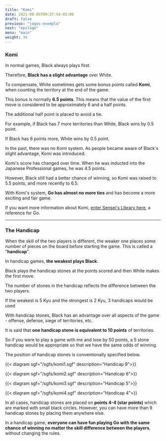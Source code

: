 ```yaml
---
title: "Komi"
date: 2021-08-05T09:37:54-03:00
draft: false
previous: "jogos-exemplo"
next: "epilogo"
menu: "main"
weight: 34
---
```


### Komi

In normal games, Black always plays first.

Therefore, **Black has a slight advantage** over White.

To compensate, White sometimes gets some bonus points called **Komi**, when counting the territory at the end of the game.

This bonus is normally **6.5 points**. This means that the value of the first move is considered to be approximately 6 and a half points.

The additional half point is placed to avoid a tie.

For example, if Black has 7 more territories than White, Black wins by 0.5 point.

If Black has 6 points more, White wins by 0.5 point.

In the past, there was no Komi system. As people became aware of Black's slight advantage, Komi was introduced.

Komi's score has changed over time. When he was inducted into the Japanese Professional games, he was 4.5 points.

However, Black still had a better chance of winning, so Komi was raised to 5.5 points, and more recently to 6.5.

With Komi's system, **Go has almost no more ties** and has become a more exciting and fair game.

If you want more information about Komi, [enter Sensei's Library here](https://senseis.xmp.net/?Komi), a reference for Go.

---

### The Handicap

When the skill of the two players is different, the weaker one places some number of pieces on the board before starting the game. This is called a "**handicap**".

In handicap games, **the weakest plays Black**.

Black plays the handicap stones at the points scored and then White makes the first move.

The number of stones in the handicap reflects the difference between the two players.

If the weakest is 5 Kyu and the strongest is 2 Kyu, 3 handicaps would be used

With handicap stones, Black has an advantage over all aspects of the game - offense, defense, siege of territories, etc.

It is said that **one handicap stone is equivalent to 10 points** of territories.

So if you were to play a game with me and lose by 50 points, a 5 stone handicap would be appropriate so that we have the same odds of winning.

The position of handicap stones is conventionally specified below.


{{< diagram sgf="/sgfs/komi1.sgf" description="Handicap 9">}} 

{{< diagram sgf="/sgfs/komi2.sgf" description="Handicap 6">}} 

{{< diagram sgf="/sgfs/komi3.sgf" description="Handicap 5">}} 

{{< diagram sgf="/sgfs/komi4.sgf" description="Handicap 4">}} 

In all cases, handicap stones are placed on **points 4-4 (star points)** which are marked with small black circles. However, you can have more than 9 handicap stones by placing them anywhere else.

In a handicap game, **everyone can have fun playing Go with the same chance of winning no matter the skill difference between the players**, without changing the rules.

